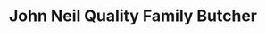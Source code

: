 ---
title: "John Neil Quality Family Butcher"
url: /falkirk/john-neil-quality-family-butcher/
shop: butcher
---